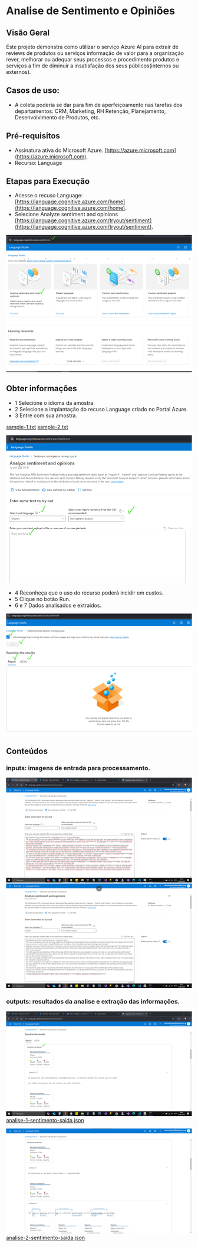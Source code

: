 # Analise de Sentimento e Opiniões

## Visão Geral

Este projeto demonstra como utilizar o serviço Azure AI para extrair de reviews de produtos ou serviços informação de valor para a organização rever, melhorar ou adequar seus processos e procedimento produtos e serviços a fim de diminuir a insatisfação dos seus públicos(internos ou externos).

## Casos de uso:

- A coleta poderia se dar para fim de aperfeiçoamento nas tarefas dos departamentos: CRM, Marketing, RH Retenção, Planejamento, Desenvolvimento de Produtos, etc.

## Pré-requisitos

- Assinatura ativa do Microsoft Azure. [https://azure.microsoft.com](https://azure.microsoft.com).
- Recurso: Language

## Etapas para Execução

- Acesse o recuso Language: [https://language.cognitive.azure.com/home](https://language.cognitive.azure.com/home).
- Selecione Analyze sentiment and opinions [https://language.cognitive.azure.com/tryout/sentiment](https://language.cognitive.azure.com/tryout/sentiment).

![print screen](setup-sentiment-n-opinion-demo.png "setup-sentiment-n-opinion.png")

## Obter informações

- 1 Selecione o idioma da amostra.
- 2 Selecione a implantação do recuso Language criado no Portal Azure.
- 3 Entre com sua amostra.

[sample-1.txt](inputs/sample-1.txt)
[sample-2.txt](inputs/sample-2.txt)

![print screen](sentiment-n-opinion-p1.png "sentiment-n-opinion-p1.png")

- 4 Reconheça que o uso do recurso poderá incidir em custos.
- 5 Clique no botão Run.
- 6 e 7 Dados analisados e extraidos.

![print screen](sentiment-n-opinion-p2.png "sentiment-n-opinion-p1.png")

## Conteúdos

### inputs: imagens de entrada para processamento.

![print screen](inputs/analise-1-sentimento-entrada.png "analise-1-sentimento-entrada.png")
![print screen](inputs/analise-2-sentimento-entrada.png "analise-2-sentimento-entrada.png")

### outputs: resultados da analise e extração das informações.

![print screen](outputs/analise-1-sentimento-overall-result+fst-sentence.png "analise-1-sentimento-overall-result+fst-sentence.png")
[analise-1-sentimento-saida.json](outputs/analise-1-sentimento-saida.json)

![print screen](outputs/analise-2-sentimento-overall-result+fst-sentence.png "analise-2-sentimento-overall-result+fst-sentence.png")
[analise-2-sentimento-saida.json](outputs/analise-2-sentimento-saida.json)
